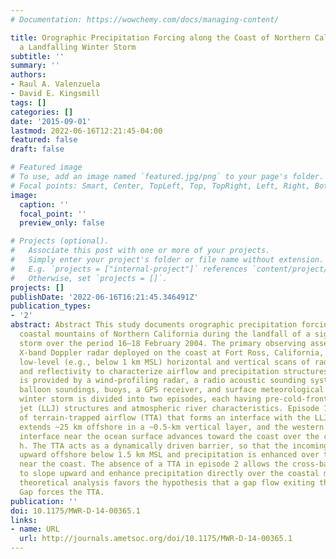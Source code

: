 ```yaml
---
# Documentation: https://wowchemy.com/docs/managing-content/

title: Orographic Precipitation Forcing along the Coast of Northern California during
  a Landfalling Winter Storm
subtitle: ''
summary: ''
authors:
- Raul A. Valenzuela
- David E. Kingsmill
tags: []
categories: []
date: '2015-09-01'
lastmod: 2022-06-16T12:21:45-04:00
featured: false
draft: false

# Featured image
# To use, add an image named `featured.jpg/png` to your page's folder.
# Focal points: Smart, Center, TopLeft, Top, TopRight, Left, Right, BottomLeft, Bottom, BottomRight.
image:
  caption: ''
  focal_point: ''
  preview_only: false

# Projects (optional).
#   Associate this post with one or more of your projects.
#   Simply enter your project's folder or file name without extension.
#   E.g. `projects = ["internal-project"]` references `content/project/deep-learning/index.md`.
#   Otherwise, set `projects = []`.
projects: []
publishDate: '2022-06-16T16:21:45.346491Z'
publication_types:
- '2'
abstract: Abstract This study documents orographic precipitation forcing along the
  coastal mountains of Northern California during the landfall of a significant winter
  storm over the period 16–18 February 2004. The primary observing asset is a scanning
  X-band Doppler radar deployed on the coast at Fort Ross, California, which provides
  low-level (e.g., below 1 km MSL) horizontal and vertical scans of radial velocity
  and reflectivity to characterize airflow and precipitation structures. Further context
  is provided by a wind-profiling radar, a radio acoustic sounding system (RASS),
  balloon soundings, buoys, a GPS receiver, and surface meteorological sensors. The
  winter storm is divided into two episodes, each having pre-cold-frontal low-level
  jet (LLJ) structures and atmospheric river characteristics. Episode 1 has a corridor
  of terrain-trapped airflow (TTA) that forms an interface with the LLJ. The interface
  extends ~25 km offshore in a ~0.5-km vertical layer, and the western edge of this
  interface near the ocean surface advances toward the coast over the course of ~5
  h. The TTA acts as a dynamically driven barrier, so that the incoming LLJ slopes
  upward offshore below 1.5 km MSL and precipitation is enhanced over the ocean and
  near the coast. The absence of a TTA in episode 2 allows the cross-barrier flow
  to slope upward and enhance precipitation directly over the coastal mountains. A
  theoretical analysis favors the hypothesis that a gap flow exiting the Petaluma
  Gap forces the TTA.
publication: ''
doi: 10.1175/MWR-D-14-00365.1
links:
- name: URL
  url: http://journals.ametsoc.org/doi/10.1175/MWR-D-14-00365.1
---
```

